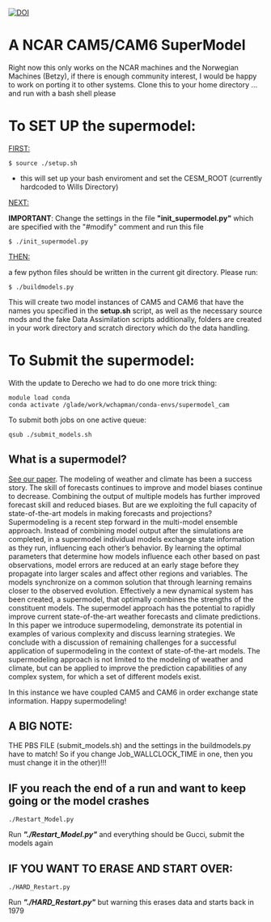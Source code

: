 [![DOI](https://zenodo.org/badge/699459300.svg)](https://zenodo.org/doi/10.5281/zenodo.12577788)


# A NCAR CAM5/CAM6 SuperModel


Right now this only works on the NCAR machines and the Norwegian Machines (Betzy), if there is enough community interest, I would be happy to work on porting it to other systems. 
Clone this to your home directory ... and run with a bash shell please

# To SET UP the supermodel: 
<ins>FIRST:</ins>
```
$ source ./setup.sh
```
- this will set up your bash enviroment and set the CESM_ROOT (currently hardcoded to Wills Directory)

<ins>NEXT:</ins>

**IMPORTANT**: Change the settings in the file **"init_supermodel.py"** which are specified with the "#modify" comment and run this file 
```
$ ./init_supermodel.py
```
<ins>THEN:</ins>

a few python files should be written in the current git directory. Please run:

```
$ ./buildmodels.py
```

This will create two model instances of CAM5 and CAM6 that have the names you specified in the **setup.sh** script, as well as the necessary source mods and the fake Data Assimilation scripts additionally, folders are created in your work directory and scratch directory which do the data handling. 

# To Submit the supermodel:

With the update to Derecho we had to do one more trick thing: 

```
module load conda
conda activate /glade/work/wchapman/conda-envs/supermodel_cam
```

To submit both jobs on one active queue: 
```
qsub ./submit_models.sh
```

## What is a supermodel? 

[See our paper](https://journals.ametsoc.org/view/journals/bams/aop/BAMS-D-22-0070.1/BAMS-D-22-0070.1.xml). The modeling of weather and climate has been a success story. The skill of forecasts continues to improve and model biases continue to decrease. Combining the output of multiple models has further improved forecast skill and reduced biases. But are we exploiting the full capacity of state-of-the-art models in making forecasts and projections? Supermodeling is a recent step forward in the multi-model ensemble approach. Instead of combining model output after the simulations are completed, in a supermodel individual models exchange state information as they run, influencing each other’s behavior. By learning the optimal parameters that determine how models influence each other based on past observations, model errors are reduced at an early stage before they propagate into larger scales and affect other regions and variables. The models synchronize on a common solution that through learning remains closer to the observed evolution. Effectively a new dynamical system has been created, a supermodel, that optimally combines the strengths of the constituent models. The supermodel approach has the potential to rapidly improve current state-of-the-art weather forecasts and climate predictions. In this paper we introduce supermodeling, demonstrate its potential in examples of various complexity and discuss learning strategies. We conclude with a discussion of remaining challenges for a successful application of supermodeling in the context of state-of-the-art models. The supermodeling approach is not limited to the modeling of weather and climate, but can be applied to improve the prediction capabilities of any complex system, for which a set of different models exist. 

In this instance we have coupled CAM5 and CAM6 in order exchange state information. Happy supermodeling! 

## A BIG NOTE: 
THE PBS FILE (submit_models.sh) and the settings in the buildmodels.py have to match! So if you change Job_WALLCLOCK_TIME in one, then you must change it in the other)!!!

## IF you reach the end of a run and want to keep going or the model crashes
```
./Restart_Model.py
```
Run ***"./Restart_Model.py"*** and everything should be Gucci, submit the models again

## IF YOU WANT TO ERASE AND START OVER: 
```
./HARD_Restart.py
```
Run ***"./HARD_Restart.py"*** but warning this erases data and starts back in 1979


